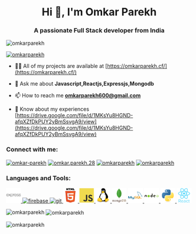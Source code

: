 <h1 align="center">Hi 👋, I'm Omkar Parekh</h1>
<h3 align="center">A passionate Full Stack developer from India</h3>

<p align="left"> <img src="https://komarev.com/ghpvc/?username=omkarparekh&label=Profile%20views&color=0e75b6&style=flat" alt="omkarparekh" /> </p>

<p align="left"> <a href="https://github.com/ryo-ma/github-profile-trophy"><img src="https://github-profile-trophy.vercel.app/?username=omkarparekh" alt="omkarparekh" /></a> </p>

- 👨‍💻 All of my projects are available at [https://omkarparekh.cf/](https://omkarparekh.cf/)

- 💬 Ask me about **Javascript,Reactjs,Expressjs,Mongodb**

- 📫 How to reach me **omkarparekh600@gmail.com**

- 📄 Know about my experiences [https://drive.google.com/file/d/1MKsYu8HGND-afqXZfDkPUY2yBmSsvgA9/view](https://drive.google.com/file/d/1MKsYu8HGND-afqXZfDkPUY2yBmSsvgA9/view)

<h3 align="left">Connect with me:</h3>
<p align="left">
<a href="https://linkedin.com/in/omkar-parekh" target="blank"><img align="center" src="https://raw.githubusercontent.com/rahuldkjain/github-profile-readme-generator/master/src/images/icons/Social/linked-in-alt.svg" alt="omkar-parekh" height="30" width="40" /></a>
<a href="https://fb.com/omkar.parekh.28" target="blank"><img align="center" src="https://raw.githubusercontent.com/rahuldkjain/github-profile-readme-generator/master/src/images/icons/Social/facebook.svg" alt="omkar.parekh.28" height="30" width="40" /></a>
<a href="https://instagram.com/omkarparekh" target="blank"><img align="center" src="https://raw.githubusercontent.com/rahuldkjain/github-profile-readme-generator/master/src/images/icons/Social/instagram.svg" alt="omkarparekh" height="30" width="40" /></a>
<a href="https://www.leetcode.com/omkarparekh" target="blank"><img align="center" src="https://raw.githubusercontent.com/rahuldkjain/github-profile-readme-generator/master/src/images/icons/Social/leet-code.svg" alt="omkarparekh" height="30" width="40" /></a>
</p>

<h3 align="left">Languages and Tools:</h3>
<p align="left"> <a href="https://expressjs.com" target="_blank" rel="noreferrer"> <img src="https://raw.githubusercontent.com/devicons/devicon/master/icons/express/express-original-wordmark.svg" alt="express" width="40" height="40"/> </a> <a href="https://firebase.google.com/" target="_blank" rel="noreferrer"> <img src="https://www.vectorlogo.zone/logos/firebase/firebase-icon.svg" alt="firebase" width="40" height="40"/> </a> <a href="https://git-scm.com/" target="_blank" rel="noreferrer"> <img src="https://www.vectorlogo.zone/logos/git-scm/git-scm-icon.svg" alt="git" width="40" height="40"/> </a> <a href="https://www.w3.org/html/" target="_blank" rel="noreferrer"> <img src="https://raw.githubusercontent.com/devicons/devicon/master/icons/html5/html5-original-wordmark.svg" alt="html5" width="40" height="40"/> </a> <a href="https://developer.mozilla.org/en-US/docs/Web/JavaScript" target="_blank" rel="noreferrer"> <img src="https://raw.githubusercontent.com/devicons/devicon/master/icons/javascript/javascript-original.svg" alt="javascript" width="40" height="40"/> </a> <a href="https://www.linux.org/" target="_blank" rel="noreferrer"> <img src="https://raw.githubusercontent.com/devicons/devicon/master/icons/linux/linux-original.svg" alt="linux" width="40" height="40"/> </a> <a href="https://www.mongodb.com/" target="_blank" rel="noreferrer"> <img src="https://raw.githubusercontent.com/devicons/devicon/master/icons/mongodb/mongodb-original-wordmark.svg" alt="mongodb" width="40" height="40"/> </a> <a href="https://www.mysql.com/" target="_blank" rel="noreferrer"> <img src="https://raw.githubusercontent.com/devicons/devicon/master/icons/mysql/mysql-original-wordmark.svg" alt="mysql" width="40" height="40"/> </a> <a href="https://nodejs.org" target="_blank" rel="noreferrer"> <img src="https://raw.githubusercontent.com/devicons/devicon/master/icons/nodejs/nodejs-original-wordmark.svg" alt="nodejs" width="40" height="40"/> </a> <a href="https://www.python.org" target="_blank" rel="noreferrer"> <img src="https://raw.githubusercontent.com/devicons/devicon/master/icons/python/python-original.svg" alt="python" width="40" height="40"/> </a> <a href="https://reactjs.org/" target="_blank" rel="noreferrer"> <img src="https://raw.githubusercontent.com/devicons/devicon/master/icons/react/react-original-wordmark.svg" alt="react" width="40" height="40"/> </a> </p>

<p><img align="left" src="https://github-readme-stats.vercel.app/api/top-langs?username=omkarparekh&show_icons=true&locale=en&layout=compact" alt="omkarparekh" /></p>

<p>&nbsp;<img align="center" src="https://github-readme-stats.vercel.app/api?username=omkarparekh&show_icons=true&locale=en" alt="omkarparekh" /></p>

<p><img align="center" src="https://github-readme-streak-stats.herokuapp.com/?user=omkarparekh&" alt="omkarparekh" /></p>

